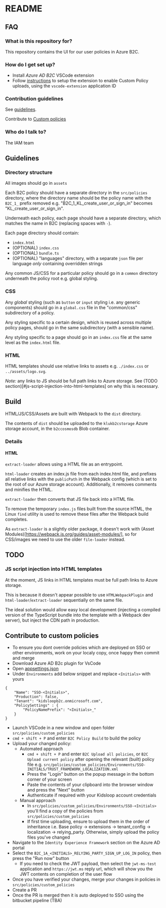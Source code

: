 # README

## FAQ

### What is this repository for?

This repository contains the UI for our user policies in Azure B2C.

### How do I get set up?

-   Install _Azure AD B2C_ VSCode extension
-   Follow [instructions](https://github.com/azure-ad-b2c/vscode-extension/blob/master/src/help/policy-upload.md#configure-your-vs-code-extension) to setup the extension to enable Custom Policy uploads, using the `vscode-extension` application ID

### Contribution guidelines

See [guidelines](#guidelines).

Contribute to [Custom policies](#contribute-to-custom-policies)

### Who do I talk to?

The IAM team

## Guidelines

### Directory structure

All images should go in `assets`

Each B2C policy should have a separate directory in the `src/policies` directory, where the directory name should be the policy name with the `B2C_1_` prefix removed
e.g. "B2C_1_KL_create_user_or_sign_in" becomes "KL_create_user_or_sign_in".

Underneath each policy, each page should have a separate directory, which matches the name in B2C (replacing spaces with `-`).

Each page directory should contain:

-   `index.html`
-   (OPTIONAL) `index.css`
-   (OPTIONAL) `bundle.ts`
-   (OPTIONAL) "languages" directory, with a separate `json` file per language _only_ containing overridden strings

Any common JS/CSS for a particular policy should go in a `common` directory underneath the policy root
e.g. global styling.

### CSS

Any _global_ styling (such as `button` or `input` styling i.e. any generic components) should go in a `global.css` file in the "common/css" subdirectory of a policy.

Any styling specific to a certain design, which is reused across multiple policy pages, should go in the same subdirectory (with a sensible name).

Any styling specific to a page should go in an `index.css` file at the same level as the `index.html` file.

### HTML

HTML templates should use relative links to assets e.g. `./index.css` or `../assets/logo.svg`.

_Note:_ any links to JS should be full path links to Azure storage. See (TODO section)[#js-script-injection-into-html-templates] on why this is necessary.

## Build

HTML/JS/CSS/Assets are built with Webpack to the `dist` directory.

The contents of `dist` should be uploaded to the `klukb2cstorage` Azure storage account, in the `b2ccosmosdb` Blob container.

### Details

#### HTML

`extract-loader` allows using a HTML file as an entrypoint.

`html-loader` creates an index.js file from each index.html file, and prefixes all relative links with the `publicPath` in the Webpack config (which is set to the root of our Azure storage account).
Additionally, it removes comments and minifies the HTML.

`extract-loader` then converts that JS file back into a HTML file.

To remove the temporary `index.js` files built from the source HTML, the Linux `find` utility is used to remove these files after the Webpack build completes.

As `extract-loader` is a slightly older package, it doesn't work with (Asset Modules)[https://webpack.js.org/guides/asset-modules/], so for CSS/images we need to use the older `file-loader` instead.

## TODO

### JS script injection into HTML templates

At the moment, JS links in HTML templates must be full path links to Azure storage.

This is because it doesn't appear possible to use `HTMLWebpackPlugin` and `html-loader`/`extract-loader` sequentially on the same file.

The ideal solution would allow easy local development (injecting a compiled version of the TypeScript bundle into the template with a Webpack dev server), but inject the CDN path in production.

## Contribute to custom policies

-   To ensure you dont override policies which are deployed on SSO or other environments, work on your localy copy, once happy then commit and merge
-   Download Azure AD B2c plugin for VsCode
-   Open [appsettings.json](./src/policies/custom_policies/appsettings.json)
-   Under `Environments` add below snippet and replace `<Initials>` with yours

```
{
    "Name": "SSO-<Initials>",
    "Production": false,
    "Tenant": "kidsloopb2c.onmicrosoft.com",
    "PolicySettings" : {
        "PolicyNamePrefix": "<Initials>_"
    }
}
```

-   Launch VSCode in a new window and open folder `src/policies/custom_policies`
-   `cmd + shift + P` and enter `B2C Policy Build` to build the policy
-   Upload your changed policy:
    -   Automated approach
        -   `cmd + shift + P` and enter `B2C Upload all policies`, or `B2C Upload current policy` after opening the relevant (built) policy file e.g. `src/policies/custom_policies/Environments/SSO-INITIALS/TRUST_FRAMEWORK_LOCALIZATION.xml`
        -   Press the "Login" button on the popup message in the bottom corner of your screen
        -   Paste the contents of your clipboard into the browser window and press the "Next" button
        -   Authenticate if required with your Kidsloop account credentials
    -   Manual approach
        -   In `src/policies/custom_policies/Environments/SSO-<Initials>` you'll find a copy of the policies from `src/policies/custom_policies`
        -   If first time uploading, ensure to upload them in the order of inheritance i.e. Base policy -> extensions -> tenant_config -> localization -> relying_party. Otherwise, simply upload the policy files you've changed
-   Navigate to the `Identity Experience Framework` section on the Azure AD portal
-   Select the `B2C_1A_<INITIALS>_RELYING_PARTY_SIGN_UP_LOG_IN` policy, then press the "Run now" button
    -   If you need to check the JWT payload, then select the `jwt-ms-test` application and `https://jwt.ms` reply url, which will show you the JWT contents on completion of the user flow
-   Once you have verified your changes, merge your changes in policies in `src/policies/custom_policies`
-   Create a PR
-   Once the PR is merged then it is auto deployed to SSO using the bitbucket pipeline (TBA)
